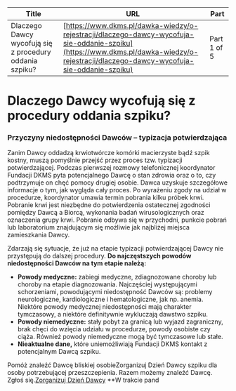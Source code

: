 | **Title**       | **URL**           | **Part**              |
|-----------------|-------------------|-----------------------|
| Dlaczego Dawcy wycofują się z procedury oddania szpiku?         | [https://www.dkms.pl/dawka-wiedzy/o-rejestracji/dlaczego-dawcy-wycofuja-sie-oddanie-szpiku](https://www.dkms.pl/dawka-wiedzy/o-rejestracji/dlaczego-dawcy-wycofuja-sie-oddanie-szpiku)    | Part 1 of 5          |

# Dlaczego Dawcy wycofują się z procedury oddania szpiku?

### Przyczyny niedostępności Dawców – typizacja potwierdzająca


Zanim Dawcy oddadzą krwiotwórcze komórki macierzyste bądź szpik kostny, muszą pomyślnie przejść przez proces tzw. typizacji potwierdzającej. Podczas pierwszej rozmowy telefonicznej koordynator Fundacji DKMS pyta potencjalnego Dawcę o stan zdrowia oraz o to, czy podtrzymuje on chęć pomocy drugiej osobie. Dawca uzyskuje szczegółowe informacje o tym, jak wygląda cały proces. Po wyrażeniu zgody na udział w procedurze, koordynator umawia termin pobrania kilku próbek krwi. Pobranie krwi jest niezbędne do potwierdzenia ostatecznej zgodności pomiędzy Dawcą a Biorcą, wykonania badań wirusologicznych oraz oznaczenia grupy krwi. Pobranie odbywa się w przychodni, punkcie pobrań lub laboratorium znajdującym się możliwie jak najbliżej miejsca zamieszkania Dawcy.


Zdarzają się sytuacje, że już na etapie typizacji potwierdzającej Dawcy nie przystępują do dalszej procedury. **Do najczęstszych powodów niedostępności Dawców na tym etapie należą:**


* **Powody medyczne:** zabiegi medyczne, zdiagnozowane choroby lub choroby na etapie diagnozowania. Najczęściej występującymi schorzeniami, powodującymi niedostępność Dawców są: problemy neurologiczne, kardiologiczne i hematologiczne, jak np. anemia. Niektóre powody medycznej niedostępności mają charakter tymczasowy, a niektóre definitywnie wykluczają dawstwo szpiku.
* **Powody niemedyczne:** stały pobyt za granicą lub wyjazd zagraniczny, brak chęci do wzięcia udziału w procedurze, powody osobiste czy ciąża. Również powody niemedyczne mogą być tymczasowe lub stałe.
* **Nieaktualne dane,** które uniemożliwiają Fundacji DKMS kontakt z potencjalnym Dawcą szpiku.


Pomóż znaleźć Dawcę bliskiej osobieZorganizuj Dzień Dawcy szpiku dla osoby potrzebującej przeszczepienia. Razem możemy znaleźć Dawcę. Zgłoś się.[Zorganizuj Dzień Dawcy](https://www.dkms.pl/dzialaj/pomoz-inaczej/dzien-dawcy-szpiku-dla-pacjenta)
**W trakcie pand